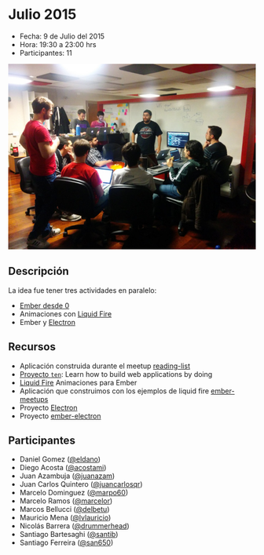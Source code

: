 # Julio 2015

* Fecha: 9 de Julio del 2015
* Hora: 19:30 a 23:00 hrs
* Participantes: 11

![Ember meetup](./photo.jpg)

## Descripción

La idea fue tener tres actividades en paralelo:
* [Ember desde 0](./ember-desde-0.md)
* Animaciones con [Liquid Fire](http://ef4.github.io/liquid-fire/)
* Ember y [Electron](http://electron.atom.io/)

## Recursos

* Aplicación construida durante el meetup [reading-list](https://github.com/ember-montevideo/reading-list)
* [Proyecto `ten`](https://github.com/san650/ten): Learn how to build web applications by doing
* [Liquid Fire](http://ef4.github.io/liquid-fire/) Animaciones para Ember
* Aplicación que construimos con los ejemplos de liquid fire [ember-meetups](https://github.com/ember-montevideo/ember-meetups)
* Proyecto [Electron](http://electron.atom.io/)
* Proyecto [ember-electron](https://github.com/usecanvas/ember-electron)

## Participantes

* Daniel Gomez ([@eldano](https://github.com/eldano))
* Diego Acosta ([@acostami](https://github.com/acostami))
* Juan Azambuja ([@juanazam](https://github.com/juanazam))
* Juan Carlos Quintero ([@juancarlosqr](https://github.com/juancarlosqr))
* Marcelo Dominguez ([@marpo60](https://github.com/marpo60))
* Marcelo Ramos ([@marcelor](https://github.com/marcelor))
* Marcos Bellucci ([@delbetu](https://github.com/delbetu))
* Mauricio Mena ([@lvlauricio](https://github.com/lvl4ul2i))
* Nicolás Barrera ([@drummerhead](https://github.com/drummerhead))
* Santiago Bartesaghi ([@santib](https://github.com/santib))
* Santiago Ferreira ([@san650](https://github.com/san650))
